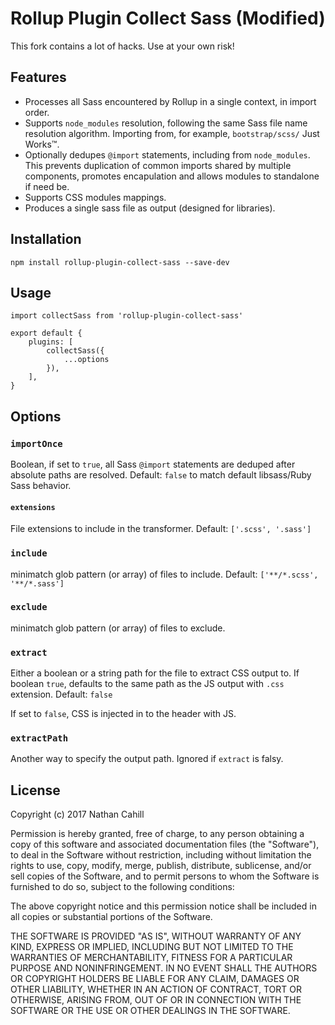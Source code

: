 
# Rollup Plugin Collect Sass (Modified)

This fork contains a lot of hacks. Use at your own risk!

## Features

- Processes all Sass encountered by Rollup in a single context, in import order.
- Supports `node_modules` resolution, following the same Sass file name resolution algorithm. Importing from, for example, `bootstrap/scss/` Just Works&trade;.
- Optionally dedupes `@import` statements, including from `node_modules`. This prevents duplication of common imports shared by multiple components, promotes encapulation and allows modules to standalone if need be.
- Supports CSS modules mappings.
- Produces a single sass file as output (designed for libraries).

## Installation

```
npm install rollup-plugin-collect-sass --save-dev
```

## Usage

```
import collectSass from 'rollup-plugin-collect-sass'

export default {
    plugins: [
        collectSass({
            ...options
        }),
    ],
}
```

## Options

### `importOnce`

Boolean, if set to `true`, all Sass `@import` statements are deduped after absolute paths are resolved. Default: `false` to match default libsass/Ruby Sass behavior.

#### `extensions`

File extensions to include in the transformer. Default: `['.scss', '.sass']`

### `include`

minimatch glob pattern (or array) of files to include. Default: `['**/*.scss', '**/*.sass']`

### `exclude`

minimatch glob pattern (or array) of files to exclude.

### `extract`

Either a boolean or a string path for the file to extract CSS output to. If boolean `true`, defaults to the same path as the JS output with `.css` extension. Default: `false`

If set to `false`, CSS is injected in to the header with JS.

### `extractPath`

Another way to specify the output path. Ignored if `extract` is falsy.

## License

Copyright (c) 2017 Nathan Cahill

Permission is hereby granted, free of charge, to any person obtaining a copy
of this software and associated documentation files (the "Software"), to deal
in the Software without restriction, including without limitation the rights
to use, copy, modify, merge, publish, distribute, sublicense, and/or sell
copies of the Software, and to permit persons to whom the Software is
furnished to do so, subject to the following conditions:

The above copyright notice and this permission notice shall be included in
all copies or substantial portions of the Software.

THE SOFTWARE IS PROVIDED "AS IS", WITHOUT WARRANTY OF ANY KIND, EXPRESS OR
IMPLIED, INCLUDING BUT NOT LIMITED TO THE WARRANTIES OF MERCHANTABILITY,
FITNESS FOR A PARTICULAR PURPOSE AND NONINFRINGEMENT. IN NO EVENT SHALL THE
AUTHORS OR COPYRIGHT HOLDERS BE LIABLE FOR ANY CLAIM, DAMAGES OR OTHER
LIABILITY, WHETHER IN AN ACTION OF CONTRACT, TORT OR OTHERWISE, ARISING FROM,
OUT OF OR IN CONNECTION WITH THE SOFTWARE OR THE USE OR OTHER DEALINGS IN
THE SOFTWARE.
